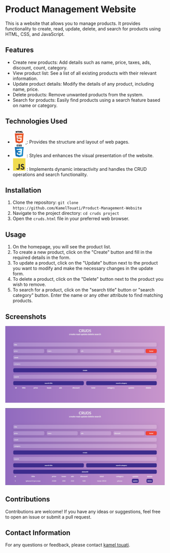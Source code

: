 # Product Management Website

This is a website that allows you to manage products. It provides functionality to create, read, update, delete, and search for products using HTML, CSS, and JavaScript.

## Features

- Create new products: Add details such as name, price, taxes, ads, discount, count, category.
- View product list: See a list of all existing products with their relevant information.
- Update product details: Modify the details of any product, including name, price.
- Delete products: Remove unwanted products from the system.
- Search for products: Easily find products using a search feature based on name or category.

## Technologies Used

- <a href="https://www.w3.org/html/" target="_blank" rel="noreferrer"> <img src="https://raw.githubusercontent.com/devicons/devicon/master/icons/html5/html5-original-wordmark.svg" alt="html5" width="40" height="40"/> </a> : Provides the structure and layout of web pages.
- <a href="https://www.w3schools.com/css/" target="_blank" rel="noreferrer"> <img src="https://raw.githubusercontent.com/devicons/devicon/master/icons/css3/css3-original-wordmark.svg" alt="css3" width="40" height="40"/></a> : Styles and enhances the visual presentation of the website.
- <a href="https://developer.mozilla.org/en-US/docs/Web/JavaScript" target="_blank" rel="noreferrer"> <img src="https://raw.githubusercontent.com/devicons/devicon/master/icons/javascript/javascript-original.svg" alt="javascript" width="40" height="40"/></a> : Implements dynamic interactivity and handles the CRUD operations and search functionality.

## Installation

1. Clone the repository: `git clone https://github.com/KamelTouati/Product-Management-Website`
2. Navigate to the project directory: `cd cruds project`
3. Open the `cruds.html` file in your preferred web browser.

## Usage

1. On the homepage, you will see the product list.
2. To create a new product, click on the "Create" button and fill in the required details in the form.
3. To update a product, click on the "Update" button next to the product you want to modify and make the necessary changes in the update form.
4. To delete a product, click on the "Delete" button next to the product you wish to remove.
5. To search for a product, click on the "search title" button or "search category" button. Enter the name or any other attribute to find matching products.

## Screenshots

![website interface0](screenshots/0.png)

![website interface1](screenshots/1.png)

## Contributions

Contributions are welcome! If you have any ideas or suggestions, feel free to open an issue or submit a pull request.

## Contact Information

For any questions or feedback, please contact [kamel touati](mailto:kameltouati19.work@gmail.com).
